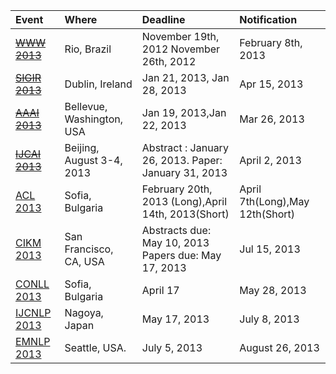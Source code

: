 | **Event** | **Where** | **Deadline** | **Notification** |
|:----------|:----------|:-------------|:-----------------|
|~~[WWW 2013 ](http://www2013.org)~~| Rio, Brazil|  November 19th, 2012 November 26th, 2012|February 8th, 2013|
|~~[SIGIR 2013](http://sigir2013.ie/)~~| Dublin, Ireland|  Jan 21, 2013, Jan 28, 2013|Apr 15, 2013      |
|~~[AAAI 2013](http://www.aaai.org/Conferences/AAAI/aaai13.php)~~| Bellevue, Washington, USA|  Jan 19, 2013,Jan 22, 2013|Mar 26, 2013      |
|~~[IJCAI 2013](http://http://ijcai13.org)~~ | Beijing, August 3-4, 2013| Abstract : January 26, 2013. Paper: January 31, 2013 |April 2, 2013     |
|[ACL 2013](http://acl2013.org) | Sofia, Bulgaria |  February 20th, 2013 (Long),April 14th, 2013(Short) | April 7th(Long),May 12th(Short)|
|[CIKM 2013](http://www.cikm2013.org/) | San Francisco, CA, USA| Abstracts due: May 10, 2013 Papers due: May 17, 2013 | Jul 15, 2013     |
|[CONLL 2013](http://www.clips.ua.ac.be/conll/) | Sofia, Bulgaria | April 17     |May 28, 2013      |
|[IJCNLP 2013](http://lang.cs.tut.ac.jp/ijcnlp2013/)|Nagoya, Japan |May 17, 2013  | July 8, 2013     |
|[EMNLP 2013](http://hum.csse.unimelb.edu.au/emnlp2013/) |Seattle, USA. |  July 5, 2013 |August 26, 2013   |